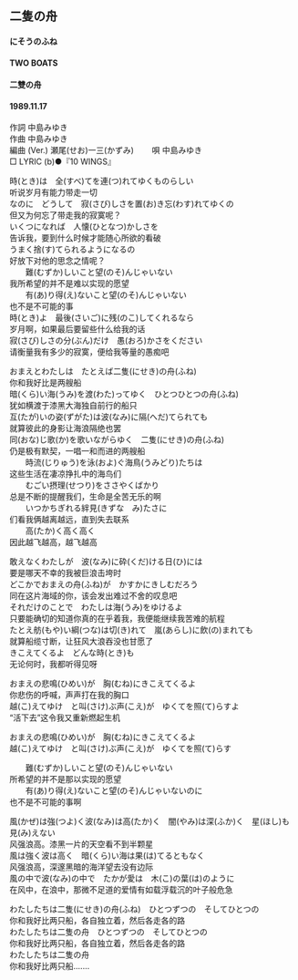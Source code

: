 ## 二隻の舟
#### にそうのふね
#### TWO BOATS
#### 二雙の舟
#### 1989.11.17


作詞     中島みゆき  
作曲      中島みゆき  
編曲 (Ver.) 瀬尾(せお)一三(かずみ)　　 
唄     中島みゆき   
□ LYRIC (b)●『10 WINGS』　　　  
   
時(とき)は　全(すべ)てを連(つ)れてゆくものらしい   
听说岁月有能力带走一切  
なのに　どうして　寂(さび)しさを置(お)き忘(わす)れてゆくの   
但又为何忘了带走我的寂寞呢？  
いくつになれば　人懐(ひとなつ)かしさを   
告诉我，要到什么时候才能随心所欲的看破   
うまく捨(す)てられるようになるの   
好放下对他的思念之情呢？  
　　難(むずか)しいこと望(のそ)んじゃいない   
    我所希望的并不是难以实现的愿望  
　　有(あ)り得(え)ないこと望(のそ)んじゃいない   
    也不是不可能的事  
時(とき)よ　最後(さいご)に残(のこ)してくれるなら   
岁月啊，如果最后要留些什么给我的话  
寂(さび)しさの分(ぶん)だけ　愚(おろ)かさをください   
请衡量我有多少的寂寞，便给我等量的愚痴吧  
   
おまえとわたしは　たとえば二隻(にせき)の舟(ふね)   
你和我好比是两艘船  
暗(くら)い海(うみ)を渡(わた)ってゆく　ひとつひとつの舟(ふね)   
犹如横渡于漆黑大海独自前行的船只  
互(たが)いの姿(ずがた)は波(なみ)に隔(へだ)てられても   
就算彼此的身影让海浪隔绝也罢  
同(おな)じ歌(か)を歌いながらゆく　二隻(にせき)の舟(ふね)   
仍是极有默契，一唱一和而进的两艘船  
　　時流(じりゅう)を泳(およ)ぐ海鳥(うみどり)たちは   
    这些生活在凄凉挣扎中的海鸟们  
　　むごい摂理(せつり)をささやくばかり   
    总是不断的提醒我们，生命是全苦无乐的啊  
　　いつかちぎれる絆見(きずな　み)たさに   
    们看我俩越离越远，直到失去联系  
　　高(たか)く高く高く   
    因此越飞越高，越飞越高  
   
敢えなくわたしが　波(なみ)に砕(くだ)ける日(ひ)には   
要是哪天不幸的我被巨浪击垮时  
どこかでおまえの舟(ふね)が　かすかにきしむだろう   
 同在这片海域的你，该会发出难过不舍的叹息吧  
それだけのことで　わたしは海(うみ)をゆけるよ   
只要能确切的知道你真的在乎着我，我便能继续我苦难的航程  
たとえ舫(もや)い綱(つな)は切(き)れて　嵐(あらし)に飲(の)まれても   
就算船缆寸断，让狂风大浪吞没也甘愿了  
きこえてくるよ　どんな時(とき)も   
无论何时，我都听得见呀  
   
おまえの悲鳴(ひめい)が　胸(むね)にきこえてくるよ   
你悲伤的呼喊，声声打在我的胸口  
越(こ)えてゆけ　と叫(さけ)ぶ声(こえ)が　ゆくてを照(て)らすよ   
 “活下去”这令我又重新燃起生机  
   
おまえの悲鳴(ひめい)が　胸(むね)にきこえてくるよ   
越(こ)えてゆけ　と叫(さけ)ぶ声(こえ)が　ゆくてを照(て)らす   
   
　　難(むずか)しいこと望(のそ)んじゃいない   
    所希望的并不是那以实现的愿望  
　　有(あ)り得(え)ないこと望(のそ)んじゃいないのに   
    也不是不可能的事啊   
   
風(かぜ)は強(つよ)く波(なみ)は高(たか)く　闇(やみ)は深(ふか)く　星(ほし)も見(み)えない   
风强浪高。漆黑一片的天空看不到半颗星  
風は強く波は高く　暗(くら)い海は果(は)てるともなく   
风强浪高，深邃黑暗的海洋望去没有边际  
風の中で波(なみ)の中で　たかが愛は　木(こ)の葉(は)のように   
在风中，在浪中，那微不足道的爱情有如载浮载沉的叶子般危急  
   
わたしたちは二隻(にせき)の舟(ふね)　ひとつずつの　そしてひとつの  
你和我好比两只船，各自独立着，然后各走各的路   
わたしたちは二隻の舟　ひとつずつの　そしてひとつの   
你和我好比两只船，各自独立着，然后各走各的路  
わたしたちは二隻の舟   
你和我好比两只船.......  